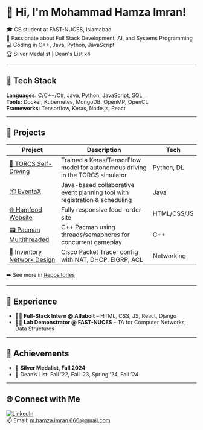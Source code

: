 # 👋 Hi, I'm Mohammad Hamza Imran!

🎓 CS student at FAST-NUCES, Islamabad  
🔭 Passionate about Full Stack Development, AI, and Systems Programming  
💻 Coding in C++, Java, Python, JavaScript  
🏆 Silver Medalist | Dean's List x4 

---

## 🔧 Tech Stack
**Languages:** C/C++/C#, Java, Python, JavaScript, SQL  
**Tools:** Docker, Kubernetes, MongoDB, OpenMP, OpenCL  
**Frameworks:** Tensorflow, Keras, Node.js, React

---

## 🚀 Projects

| Project | Description | Tech |
|--------|-------------|------|
| [🚗 TORCS Self-Driving](#) | Trained a Keras/TensorFlow model for autonomous driving in the TORCS simulator | Python, DL |
| [📦 EventaX](#) | Java-based collaborative event planning tool with registration & scheduling | Java |
| [🌐 Hamfood Website](https://hamfood-hamza.netlify.app/) | Fully responsive food-order site | HTML/CSS/JS |
| [📟 Pacman Multithreaded](#) | C++ Pacman using threads/semaphores for concurrent gameplay | C++ |
| [📡 Inventory Network Design](#) | Cisco Packet Tracer config with NAT, DHCP, EIGRP, ACL | Networking |

➡️ See more in [Repositories](https://github.com/your-username?tab=repositories)

---

## 🧠 Experience

- 🧑‍💻 **Full-Stack Intern @ Alfabolt** – HTML, CSS, JS, React, Django
- 🧑‍🏫 **Lab Demonstrator @ FAST-NUCES** – TA for Computer Networks, Data Structures

---

## 🏅 Achievements

- 🥈 **Silver Medalist, Fall 2024**
- 📜 Dean’s List: Fall ’22, Fall ’23, Spring ’24, Fall ’24

---

## 🌐 Connect with Me

[![LinkedIn](https://img.shields.io/badge/LinkedIn-blue?logo=linkedin&logoColor=white)](https://www.linkedin.com/in/hamza-imran-781682323)  
📫 Email: m.hamza.imran.666@gmail.com
